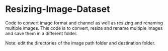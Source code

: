 # Resizing-Image-Dataset

Code to convert image format and channel as well as resizing and renaming multiple images. This code is to convert, resize and rename multiple images and save them in a different folder. 

Note: edit the directories of the image path folder and destination folder.


